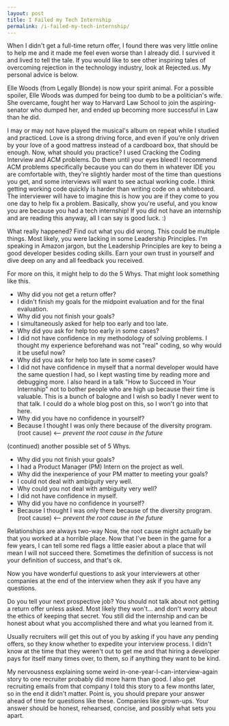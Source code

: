 ```yaml
---
layout: post
title: I Failed my Tech Internship
permalink: /i-failed-my-tech-internship/
---
```


When I didn't get a full-time return offer, I found there was very little online to help me and it made me feel even worse than I already did. I survived it and lived to tell the tale. If you would like to see other inspiring tales of overcoming rejection in the technology industry, look at Rejected.us. My personal advice is below.

Elle Woods (from Legally Blonde) is now your spirit animal. For a possible spoiler, Elle Woods was dumped for being too dumb to be a politician's wife. She overcame, fought her way to Harvard Law School to join the aspiring-senator who dumped her, and ended up becoming more successful in Law than he did.

I may or may not have played the musical's album on repeat while I studied and practiced. Love is a strong driving force, and even if you're only driven by your love of a good mattress instead of a cardboard box, that should be enough. Now, what should you practice? I used Cracking the Coding Interview and ACM problems. Do them until your eyes bleed! I recommend ACM problems specifically because you can do them in whatever IDE you are comfortable with, they're slightly harder most of the time than questions you get, and some interviews will want to see actual working code. I think getting working code quickly is harder than writing code on a whiteboard. The interviewer will have to imagine this is how you are if they come to you one day to help fix a problem. Basically, show you're useful, and you know you are because you had a tech internship! If you did not have an internship and are reading this anyway, all I can say is good luck. :)

What really happened?
Find out what you did wrong. This could be multiple things. Most likely, you were lacking in some Leadership Principles. I'm speaking in Amazon jargon, but the Leadership Principles are key to being a good developer besides coding skills. Earn your own trust in yourself and dive deep on any and all feedback you received.

For more on this, it might help to do the 5 Whys. That might look something like this.

- Why did you not get a return offer?
- I didn't finish my goals for the midpoint evaluation and for the final evaluation.
- Why did you not finish your goals?
- I simultaneously asked for help too early and too late.
- Why did you ask for help too early in some cases?
- I did not have confidence in my methodology of solving problems. I thought my experience beforehand was not "real" coding, so why would it be useful now?
- Why did you ask for help too late in some cases?
- I did not have confidence in myself that a normal developer would have the same question I had, so I kept wasting time by reading more and debugging more. I also heard in a talk "How to Succeed in Your Internship" not to bother people who are high up because their time is valuable. This is a bunch of balogne and I wish so badly I never went to that talk. I could do a whole blog post on this, so I won't go into that here.
- Why did you have no confidence in yourself?
- Because I thought I was only there because of the diversity program. (root cause) <-- _prevent the root cause in the future_

(continued) another possible set of 5 Whys.
- Why did you not finish your goals?
- I had a Product Manager (PM) Intern on the project as well.
- Why did the inexperience of your PM matter to meeting your goals?
- I could not deal with ambiguity very well.
- Why could you not deal with ambiguity very well?
- I did not have confidence in myself.
- Why did you have no confidence in yourself?
- Because I thought I was only there because of the diversity program. (root cause) <-- _prevent the root cause in the future_

Relationships are always two-way
Now, the root cause might actually be that you worked at a horrible place.  Now that I've been in the game for a few years, I can tell some red flags a little easier about a place that will mean I will not succeed there.  Sometimes the definition of success is not your definition of success, and that's ok.

Now you have wonderful questions to ask your interviewers at other companies at the end of the interview when they ask if you have any questions.

Do you tell your next prospective job?
You should not talk about not getting a return offer unless asked. Most likely they won't... and don't worry about the ethics of keeping that secret. You still did the internship and can be honest about what you accomplished there and what you learned from it.

Usually recruiters will get this out of you by asking if you have any pending offers, so they know whether to expedite your interview process. I didn't know at the time that they weren't out to get me and that hiring a developer pays for itself many times over, to them, so if anything they want to be kind.

My nervousness explaining some weird in-one-year-I-can-interview-again story to one recruiter probably did more harm than good. I also get recruiting emails from that company I told this story to a few months later, so in the end it didn't matter. Point is, you should prepare your answer ahead of time for questions like these. Companies like grown-ups. Your answer should be honest, rehearsed, concise, and possibly what sets you apart.
